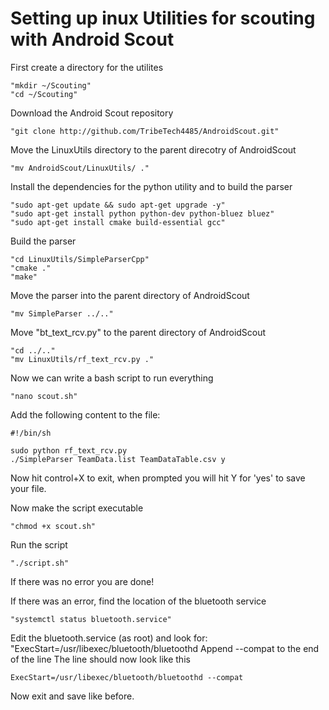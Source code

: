 # Setting up inux Utilities for scouting with Android Scout

First create a directory for the utilites
	
	"mkdir ~/Scouting"
	"cd ~/Scouting"

Download the Android Scout repository
	
	"git clone http://github.com/TribeTech4485/AndroidScout.git"

Move the LinuxUtils directory to the parent direcotry of AndroidScout
	
	"mv AndroidScout/LinuxUtils/ ."


Install the dependencies for the python utility and to build the parser
	
	"sudo apt-get update && sudo apt-get upgrade -y"
	"sudo apt-get install python python-dev python-bluez bluez"
	"sudo apt-get install cmake build-essential gcc"


Build the parser
	
	"cd LinuxUtils/SimpleParserCpp"
	"cmake ."
	"make"

Move the parser into the parent directory of AndroidScout
	
	"mv SimpleParser ../.."

Move "bt_text_rcv.py" to the parent directory of AndroidScout
	
	"cd ../.."
	"mv LinuxUtils/rf_text_rcv.py ."

Now we can write a bash script to run everything
	
	"nano scout.sh"

Add the following content to the file:
	
	#!/bin/sh
	
	sudo python rf_text_rcv.py
	./SimpleParser TeamData.list TeamDataTable.csv y

Now hit control+X to exit, when prompted you will hit Y for 'yes' to save your file.

Now make the script executable
	
	"chmod +x scout.sh" 

Run the script
	
	"./script.sh"
	
If there was no error you are done!

If there was an error, find the location of the bluetooth service
	
	"systemctl status bluetooth.service"
	
Edit the bluetooth.service (as root) and look for: "ExecStart=/usr/libexec/bluetooth/bluetoothd
Append --compat to the end of the line
The line should now look like this
	
	ExecStart=/usr/libexec/bluetooth/bluetoothd --compat
	
Now exit and save like before.